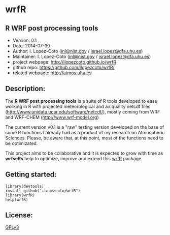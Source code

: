 # wrfR

## R WRF post processing tools

- Version: 0.1
- Date: 2014-07-30
- Author: I. Lopez-Coto (inl@nist.gov / israel.lopez@dfa.uhu.es)
- Maintainer: I. Lopez-Coto (inl@nist.gov / israel.lopez@dfa.uhu.es)
- project webpage: http://ilopezcoto.github.io/wrfR
- github repo: https://github.com/ilopezcoto/wrfR/
- related webpage: http://atmos.uhu.es

## Description: 

The **R WRF post processing tools** is a suite of R tools developed to ease working in R with projected meteorological and air quality netcdf files (http://www.unidata.ucar.edu/software/netcdf/), mostly coming from WRF and WRF-CHEM (http://www.wrf-model.org) 

The current version v0.1 is a "raw" testing version developed on the base of some R functions I already had as a product of my research on Atmospheric Sciences. Please, be aware that, at this point, most of the functions need to be optimizated. 

This project aims to be collaborative and it is expected to grow with time as **wrfseRs**  help to optimize, improve and extend this <a href="https://github.com/ilopezcoto/wrfR/">wrfR</a> package. 

## Getting started:

```
library(devtools) 
install_github("ilopezcoto/wrfR")
library(wrfR) 
help(wrfR)
```
## License:

<a href="http://www.gnu.org/licenses/gpl-3.0.txt" >GPLv3</a>

